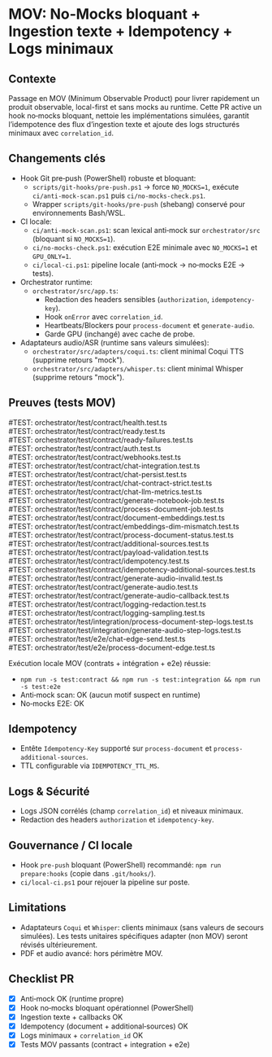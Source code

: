 # MOV: No‑Mocks bloquant + Ingestion texte + Idempotency + Logs minimaux

## Contexte
Passage en MOV (Minimum Observable Product) pour livrer rapidement un produit observable, local-first et sans mocks au runtime. Cette PR active un hook no‑mocks bloquant, nettoie les implémentations simulées, garantit l’idempotence des flux d’ingestion texte et ajoute des logs structurés minimaux avec `correlation_id`.

## Changements clés
- Hook Git pre‑push (PowerShell) robuste et bloquant:
  - `scripts/git-hooks/pre-push.ps1` → force `NO_MOCKS=1`, exécute `ci/anti-mock-scan.ps1` puis `ci/no-mocks-check.ps1`.
  - Wrapper `scripts/git-hooks/pre-push` (shebang) conservé pour environnements Bash/WSL.
- CI locale:
  - `ci/anti-mock-scan.ps1`: scan lexical anti‑mock sur `orchestrator/src` (bloquant si `NO_MOCKS=1`).
  - `ci/no-mocks-check.ps1`: exécution E2E minimale avec `NO_MOCKS=1` et `GPU_ONLY=1`.
  - `ci/local-ci.ps1`: pipeline locale (anti‑mock → no‑mocks E2E → tests).
- Orchestrator runtime:
  - `orchestrator/src/app.ts`: 
    - Redaction des headers sensibles (`authorization`, `idempotency-key`).
    - Hook `onError` avec `correlation_id`.
    - Heartbeats/Blockers pour `process-document` et `generate-audio`.
    - Garde GPU (inchangé) avec cache de probe.
- Adaptateurs audio/ASR (runtime sans valeurs simulées):
  - `orchestrator/src/adapters/coqui.ts`: client minimal Coqui TTS (supprime retours "mock").
  - `orchestrator/src/adapters/whisper.ts`: client minimal Whisper (supprime retours "mock").

## Preuves (tests MOV)
#TEST: orchestrator/test/contract/health.test.ts  
#TEST: orchestrator/test/contract/ready.test.ts  
#TEST: orchestrator/test/contract/ready-failures.test.ts  
#TEST: orchestrator/test/contract/auth.test.ts  
#TEST: orchestrator/test/contract/webhooks.test.ts  
#TEST: orchestrator/test/contract/chat-integration.test.ts  
#TEST: orchestrator/test/contract/chat-persist.test.ts  
#TEST: orchestrator/test/contract/chat-contract-strict.test.ts  
#TEST: orchestrator/test/contract/chat-llm-metrics.test.ts  
#TEST: orchestrator/test/contract/generate-notebook-job.test.ts  
#TEST: orchestrator/test/contract/process-document-job.test.ts  
#TEST: orchestrator/test/contract/document-embeddings.test.ts  
#TEST: orchestrator/test/contract/embeddings-dim-mismatch.test.ts  
#TEST: orchestrator/test/contract/process-document-status.test.ts  
#TEST: orchestrator/test/contract/additional-sources.test.ts  
#TEST: orchestrator/test/contract/payload-validation.test.ts  
#TEST: orchestrator/test/contract/idempotency.test.ts  
#TEST: orchestrator/test/contract/idempotency-additional-sources.test.ts  
#TEST: orchestrator/test/contract/generate-audio-invalid.test.ts  
#TEST: orchestrator/test/contract/generate-audio.test.ts  
#TEST: orchestrator/test/contract/generate-audio-callback.test.ts  
#TEST: orchestrator/test/contract/logging-redaction.test.ts  
#TEST: orchestrator/test/contract/logging-sampling.test.ts  
#TEST: orchestrator/test/integration/process-document-step-logs.test.ts  
#TEST: orchestrator/test/integration/generate-audio-step-logs.test.ts  
#TEST: orchestrator/test/e2e/chat-edge-send.test.ts  
#TEST: orchestrator/test/e2e/process-document-edge.test.ts  

Exécution locale MOV (contrats + intégration + e2e) réussie:
- `npm run -s test:contract && npm run -s test:integration && npm run -s test:e2e`
- Anti‑mock scan: OK (aucun motif suspect en runtime)
- No‑mocks E2E: OK

## Idempotency
- Entête `Idempotency-Key` supporté sur `process-document` et `process-additional-sources`.
- TTL configurable via `IDEMPOTENCY_TTL_MS`.

## Logs & Sécurité
- Logs JSON corrélés (champ `correlation_id`) et niveaux minimaux.
- Redaction des headers `authorization` et `idempotency-key`.

## Gouvernance / CI locale
- Hook `pre-push` bloquant (PowerShell) recommandé: `npm run prepare:hooks` (copie dans `.git/hooks/`).
- `ci/local-ci.ps1` pour rejouer la pipeline sur poste.

## Limitations
- Adaptateurs `Coqui` et `Whisper`: clients minimaux (sans valeurs de secours simulées). Les tests unitaires spécifiques adapter (non MOV) seront révisés ultérieurement.
- PDF et audio avancé: hors périmètre MOV.

## Checklist PR
- [x] Anti‑mock OK (runtime propre)
- [x] Hook no‑mocks bloquant opérationnel (PowerShell)
- [x] Ingestion texte + callbacks OK
- [x] Idempotency (document + additional‑sources) OK
- [x] Logs minimaux + `correlation_id` OK
- [x] Tests MOV passants (contract + integration + e2e)
